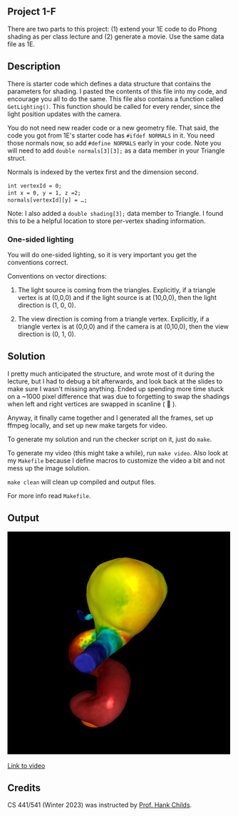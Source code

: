 ## Project 1-F
There are two parts to this project: (1) extend your 1E code to do Phong shading as per class lecture and (2) generate a movie.
Use the same data file as 1E.

## Description
There is starter code which defines a data structure that contains the parameters for shading. 
I pasted the contents of this file into my code, and encourage you all to do the same. 
This file also contains a function called `GetLighting()`.
This function should be called for every render, since the light position updates with the camera.

You do not need new reader code or a new geometry file. 
That said, the code you got from 1E's starter code has `#ifdef NORMALS` in it.
You need those normals now, so add `#define NORMALS` early in your code.
Note you will need to add `double normals[3][3];` as a data member in your Triangle struct.  

Normals is indexed by the vertex first and the dimension second.

```
int vertexId = 0;
int x = 0, y = 1, z =2;
normals[vertexId][y] = …;
```

Note: I also added a `double shading[3];` data member to Triangle. 
I found this to be a helpful location to store per-vertex shading information.

### One-sided lighting

You will do one-sided lighting, so it is very important you get the conventions correct.

Conventions on vector directions:

1. The light source is coming from the triangles. Explicitly, if a triangle vertex is at (0,0,0) and if the light source is at (10,0,0), then the light direction is (1, 0, 0).

2. The view direction is coming from a triangle vertex. Explicitly, if a triangle vertex is at (0,0,0) and if the camera is at (0,10,0), then the view direction is (0, 1, 0).


## Solution

I pretty much anticipated the structure, and wrote most of it during the lecture, but I had to debug a bit afterwards,
and look back at the slides to make sure I wasn't missing anything.
Ended up spending more time stuck on a ~1000 pixel difference that was due to forgetting to swap the shadings when left
and right vertices are swapped in scanline ( :facepalm: ).

Anyway, it finally came together and I generated all the frames, set up ffmpeg locally, and set up new make targets
for video.

To generate my solution and run the checker script on it, just do `make`.

To generate my video (this might take a while), run `make video`.
Also look at my `Makefile` because I define macros to customize the video a bit and not mess up the image solution.

`make clean` will clean up compiled and output files.

For more info read `Makefile`.

## Output

<img src="../assets/outputs/proj1F.png" width="500" />

[Link to video](https://ix.cs.uoregon.edu/~alih/proj1F.mp4)

## Credits
CS 441/541 (Winter 2023) was instructed by [Prof. Hank Childs](https://cdux.cs.uoregon.edu/childs.html).
